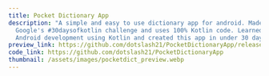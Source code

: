 ```yaml
---
title: Pocket Dictionary App
description: "A simple and easy to use dictionary app for android. Made under
  Google's #30daysofkotlin challenge and uses 100% Kotlin code. Learned about
  Android development using Kotlin and created this app in under 30 days!"
preview_link: https://github.com/dotslash21/PocketDictionaryApp/releases
code_link: https://github.com/dotslash21/PocketDictionaryApp
thumbnail: /assets/images/pocketdict_preview.webp
---
```

